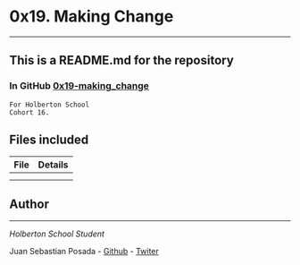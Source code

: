 # 0x19. Making Change
***
## This is a README.md for the repository
### In GitHub [0x19-making_change]()
```
For Holberton School
Cohort 16.
```

## Files included

| File                 | Details                                    |
|--------------------- | ------------------------------------------ |
| []() |	       |
| []() |	       |



## Author
***
*Holberton School Student*

Juan Sebastian Posada  - [Github](https://github.com/Juansepo13) - [Twiter](https://twitter.com/@JuanSeb35904130)